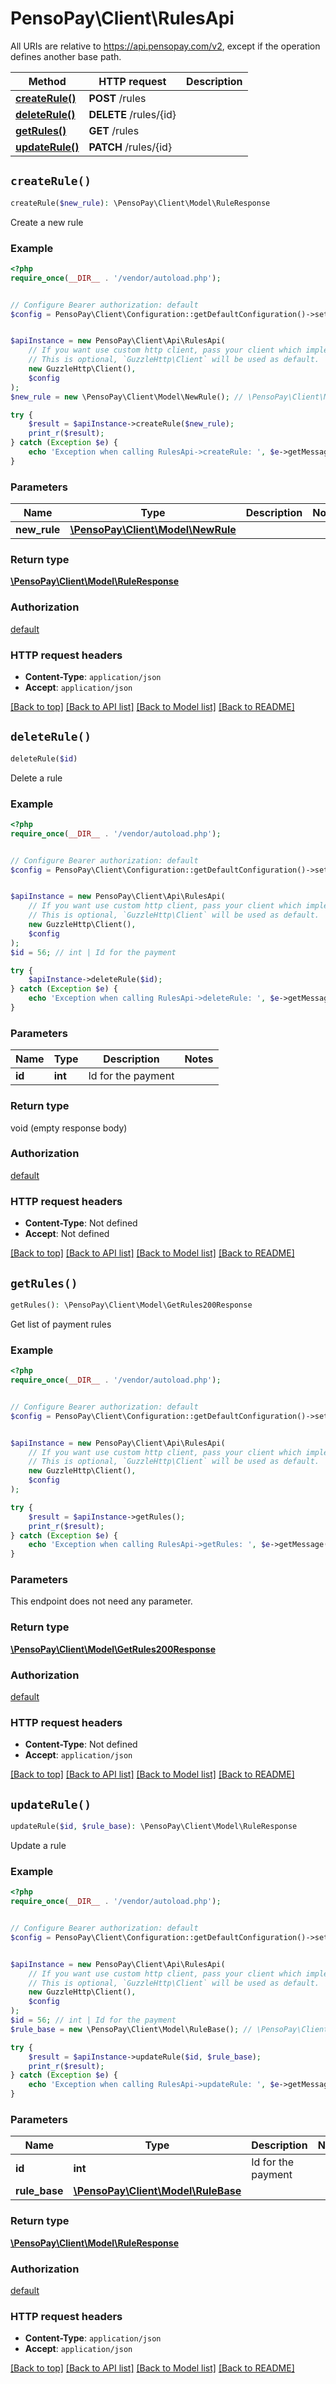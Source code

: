 # PensoPay\Client\RulesApi

All URIs are relative to https://api.pensopay.com/v2, except if the operation defines another base path.

| Method | HTTP request | Description |
| ------------- | ------------- | ------------- |
| [**createRule()**](RulesApi.md#createRule) | **POST** /rules |  |
| [**deleteRule()**](RulesApi.md#deleteRule) | **DELETE** /rules/{id} |  |
| [**getRules()**](RulesApi.md#getRules) | **GET** /rules |  |
| [**updateRule()**](RulesApi.md#updateRule) | **PATCH** /rules/{id} |  |


## `createRule()`

```php
createRule($new_rule): \PensoPay\Client\Model\RuleResponse
```



Create a new rule

### Example

```php
<?php
require_once(__DIR__ . '/vendor/autoload.php');


// Configure Bearer authorization: default
$config = PensoPay\Client\Configuration::getDefaultConfiguration()->setAccessToken('YOUR_ACCESS_TOKEN');


$apiInstance = new PensoPay\Client\Api\RulesApi(
    // If you want use custom http client, pass your client which implements `GuzzleHttp\ClientInterface`.
    // This is optional, `GuzzleHttp\Client` will be used as default.
    new GuzzleHttp\Client(),
    $config
);
$new_rule = new \PensoPay\Client\Model\NewRule(); // \PensoPay\Client\Model\NewRule

try {
    $result = $apiInstance->createRule($new_rule);
    print_r($result);
} catch (Exception $e) {
    echo 'Exception when calling RulesApi->createRule: ', $e->getMessage(), PHP_EOL;
}
```

### Parameters

| Name | Type | Description  | Notes |
| ------------- | ------------- | ------------- | ------------- |
| **new_rule** | [**\PensoPay\Client\Model\NewRule**](../Model/NewRule.md)|  | |

### Return type

[**\PensoPay\Client\Model\RuleResponse**](../Model/RuleResponse.md)

### Authorization

[default](../../README.md#default)

### HTTP request headers

- **Content-Type**: `application/json`
- **Accept**: `application/json`

[[Back to top]](#) [[Back to API list]](../../README.md#endpoints)
[[Back to Model list]](../../README.md#models)
[[Back to README]](../../README.md)

## `deleteRule()`

```php
deleteRule($id)
```



Delete a rule

### Example

```php
<?php
require_once(__DIR__ . '/vendor/autoload.php');


// Configure Bearer authorization: default
$config = PensoPay\Client\Configuration::getDefaultConfiguration()->setAccessToken('YOUR_ACCESS_TOKEN');


$apiInstance = new PensoPay\Client\Api\RulesApi(
    // If you want use custom http client, pass your client which implements `GuzzleHttp\ClientInterface`.
    // This is optional, `GuzzleHttp\Client` will be used as default.
    new GuzzleHttp\Client(),
    $config
);
$id = 56; // int | Id for the payment

try {
    $apiInstance->deleteRule($id);
} catch (Exception $e) {
    echo 'Exception when calling RulesApi->deleteRule: ', $e->getMessage(), PHP_EOL;
}
```

### Parameters

| Name | Type | Description  | Notes |
| ------------- | ------------- | ------------- | ------------- |
| **id** | **int**| Id for the payment | |

### Return type

void (empty response body)

### Authorization

[default](../../README.md#default)

### HTTP request headers

- **Content-Type**: Not defined
- **Accept**: Not defined

[[Back to top]](#) [[Back to API list]](../../README.md#endpoints)
[[Back to Model list]](../../README.md#models)
[[Back to README]](../../README.md)

## `getRules()`

```php
getRules(): \PensoPay\Client\Model\GetRules200Response
```



Get list of payment rules

### Example

```php
<?php
require_once(__DIR__ . '/vendor/autoload.php');


// Configure Bearer authorization: default
$config = PensoPay\Client\Configuration::getDefaultConfiguration()->setAccessToken('YOUR_ACCESS_TOKEN');


$apiInstance = new PensoPay\Client\Api\RulesApi(
    // If you want use custom http client, pass your client which implements `GuzzleHttp\ClientInterface`.
    // This is optional, `GuzzleHttp\Client` will be used as default.
    new GuzzleHttp\Client(),
    $config
);

try {
    $result = $apiInstance->getRules();
    print_r($result);
} catch (Exception $e) {
    echo 'Exception when calling RulesApi->getRules: ', $e->getMessage(), PHP_EOL;
}
```

### Parameters

This endpoint does not need any parameter.

### Return type

[**\PensoPay\Client\Model\GetRules200Response**](../Model/GetRules200Response.md)

### Authorization

[default](../../README.md#default)

### HTTP request headers

- **Content-Type**: Not defined
- **Accept**: `application/json`

[[Back to top]](#) [[Back to API list]](../../README.md#endpoints)
[[Back to Model list]](../../README.md#models)
[[Back to README]](../../README.md)

## `updateRule()`

```php
updateRule($id, $rule_base): \PensoPay\Client\Model\RuleResponse
```



Update a rule

### Example

```php
<?php
require_once(__DIR__ . '/vendor/autoload.php');


// Configure Bearer authorization: default
$config = PensoPay\Client\Configuration::getDefaultConfiguration()->setAccessToken('YOUR_ACCESS_TOKEN');


$apiInstance = new PensoPay\Client\Api\RulesApi(
    // If you want use custom http client, pass your client which implements `GuzzleHttp\ClientInterface`.
    // This is optional, `GuzzleHttp\Client` will be used as default.
    new GuzzleHttp\Client(),
    $config
);
$id = 56; // int | Id for the payment
$rule_base = new \PensoPay\Client\Model\RuleBase(); // \PensoPay\Client\Model\RuleBase

try {
    $result = $apiInstance->updateRule($id, $rule_base);
    print_r($result);
} catch (Exception $e) {
    echo 'Exception when calling RulesApi->updateRule: ', $e->getMessage(), PHP_EOL;
}
```

### Parameters

| Name | Type | Description  | Notes |
| ------------- | ------------- | ------------- | ------------- |
| **id** | **int**| Id for the payment | |
| **rule_base** | [**\PensoPay\Client\Model\RuleBase**](../Model/RuleBase.md)|  | |

### Return type

[**\PensoPay\Client\Model\RuleResponse**](../Model/RuleResponse.md)

### Authorization

[default](../../README.md#default)

### HTTP request headers

- **Content-Type**: `application/json`
- **Accept**: `application/json`

[[Back to top]](#) [[Back to API list]](../../README.md#endpoints)
[[Back to Model list]](../../README.md#models)
[[Back to README]](../../README.md)
